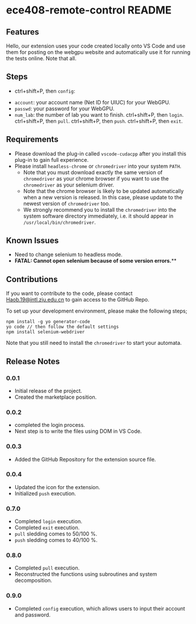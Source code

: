 # ece408-remote-control README

## Features

Hello, our extension uses your code created locally onto VS Code and use them for posting on the webgpu website and automatically use it for running the tests online. Note that all.

## Steps
- ctrl+shift+P, then `config`:
* `account`: your account name (Net ID for UIUC) for your WebGPU.
* `passwd`: your password for your WebGPU.
* `num_lab`: the number of lab you want to finish.
ctrl+shift+P, then `login`.
ctrl+shift+P, then `pull`.
ctrl+shift+P, then `push`.
ctrl+shift+P, then `exit`.

## Requirements

-   Please download the plug-in called `vscode-cudacpp` after you install this plug-in to gain full experience.
-   Please install `headless-chrome` or `chromedriver` into your system `PATH`.
    -   Note that you must download exactly the same version of `chromedriver` as your chrome browser if you want to use the `chromedriver` as your selenium driver.
    -   Note that the chrome browser is likely to be updated automatically when a new version is released. In this case, please update to the newest version of `chromedriver` too.
    -   We strongly recommend you to install the `chromedriver` into the system software directory immediately, i.e. it should appear in `/usr/local/bin/chromedriver`.

## Known Issues

-   Need to change selenium to headless mode.
-   **FATAL: Cannot open selenium because of some version errors.****

## Contributions

If you want to contribute to the code, please contact Haob.19@intl.zju.edu.cn to gain access to the GitHub Repo.

To set up your development environment, please make the following steps;

```shell
npm install -g yo generator-code
yo code // then follow the default settings
npm install selenium-webdriver
```

Note that you still need to install the `chromedriver` to start your automata.

## Release Notes

### 0.0.1

-   Initial release of the project.
-   Created the marketplace position.

### 0.0.2

-   completed the login process.
-   Next step is to write the files using DOM in VS Code.

### 0.0.3

-   Added the GitHub Repository for the extension source file.

### 0.0.4

-   Updated the icon for the extension.
-   Initialized `push` execution.

### 0.7.0

-   Completed `login` execution.
-   Completed `exit` execution.
-   `pull` sledding comes to 50/100 %.
-   `push` sledding comes to 40/100 %.

### 0.8.0

-   Completed `pull` execution.
-   Reconstructed the functions using subroutines and system decomposition.

### 0.9.0

-   Completed `config` execution, which allows users to input their account and password.

